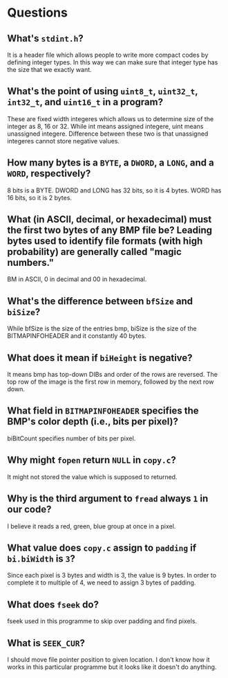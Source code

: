 # Questions

## What's `stdint.h`?

It is a header file which allows people to write more compact codes by defining integer types. In this way we can make sure that integer type has the size that we exactly want.

## What's the point of using `uint8_t`, `uint32_t`, `int32_t`, and `uint16_t` in a program?

These are fixed width integeres which allows us to determine size of the integer as 8, 16 or 32. While int means assigned integere, uint means unassigned integere. Difference between these two is that unassigned integeres cannot store negative values.

## How many bytes is a `BYTE`, a `DWORD`, a `LONG`, and a `WORD`, respectively?

8 bits is a BYTE. 
DWORD and LONG has 32 bits, so it is 4 bytes. 
WORD has 16 bits, so it is 2 bytes.

## What (in ASCII, decimal, or hexadecimal) must the first two bytes of any BMP file be? Leading bytes used to identify file formats (with high probability) are generally called "magic numbers."

BM in ASCII, 0 in decimal and 00 in hexadecimal.

## What's the difference between `bfSize` and `biSize`?

While bfSize is the size of the entries bmp, biSize is the size of the BITMAPINFOHEADER and it constantly 40 bytes.

## What does it mean if `biHeight` is negative?

It means bmp has top-down DIBs and order of the rows are reversed. The top row of the image is the first row in memory, followed by the next row down. 

## What field in `BITMAPINFOHEADER` specifies the BMP's color depth (i.e., bits per pixel)?

biBitCount specifies number of bits per pixel.

## Why might `fopen` return `NULL` in `copy.c`?

It might not stored the value which is supposed to returned.

## Why is the third argument to `fread` always `1` in our code?

I believe it reads a red, green, blue group at once in a pixel.

## What value does `copy.c` assign to `padding` if `bi.biWidth` is `3`?

Since each pixel is 3 bytes and width is 3, the value is 9 bytes. In order to complete it to multiple of 4, we need to assign 3 bytes of padding.

## What does `fseek` do?

fseek used in this programme to skip over padding and find pixels.

## What is `SEEK_CUR`?

I should move file pointer position to given location. I don't know how it works in this particular programme but it looks like it doesn't do anything.
